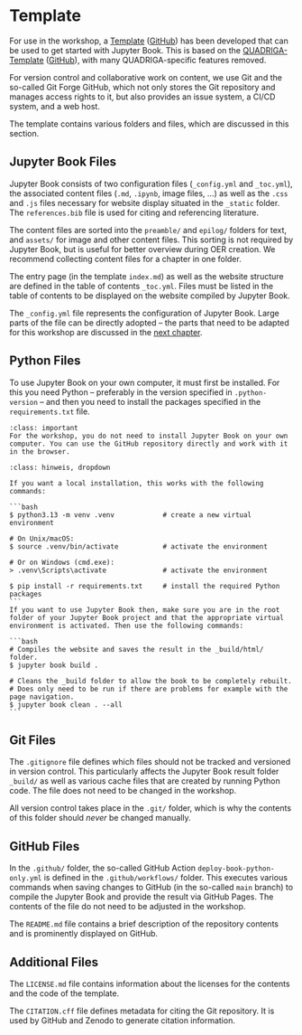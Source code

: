 # Template

For use in the workshop, a <a href="https://quadriga-dk.github.io/OER-Workshop-Template" target="_blank" class="external-link">Template</a> (<a href="https://github.com/quadriga-dk/OER-Workshop-Template" target="_blank" class="external-link">GitHub</a>) has been developed that can be used to get started with Jupyter Book. This is based on the <a href="https://quadriga-dk.github.io/Book_Template" target="_blank" class="external-link">QUADRIGA-Template</a> (<a href="https://github.com/quadriga-dk/Book_Template" target="_blank" class="external-link">GitHub</a>), with many QUADRIGA-specific features removed.

For version control and collaborative work on content, we use Git and the so-called Git Forge GitHub, which not only stores the Git repository and manages access rights to it, but also provides an issue system, a CI/CD system, and a web host.

The template contains various folders and files, which are discussed in this section.

## Jupyter Book Files
Jupyter Book consists of two configuration files (`_config.yml` and `_toc.yml`), the associated content files (`.md`, `.ipynb`, image files, ...) as well as the `.css` and `.js` files necessary for website display situated in the `_static` folder. The `references.bib` file is used for citing and referencing literature.

The content files are sorted into the `preamble/` and `epilog/` folders for text, and `assets/` for image and other content files. This sorting is not required by Jupyter Book, but is useful for better overview during OER creation. We recommend collecting content files for a chapter in one folder.

The entry page (in the template `index.md`) as well as the website structure are defined in the table of contents `_toc.yml`. Files must be listed in the table of contents to be displayed on the website compiled by Jupyter Book.

The `_config.yml` file represents the configuration of Jupyter Book. Large parts of the file can be directly adopted – the parts that need to be adapted for this workshop are discussed in the [next chapter](/content/setup.md).

## Python Files
To use Jupyter Book on your own computer, it must first be installed. For this you need Python – preferably in the version specified in `.python-version` – and then you need to install the packages specified in the `requirements.txt` file.

```{admonition} Important
:class: important
For the workshop, you do not need to install Jupyter Book on your own computer. You can use the GitHub repository directly and work with it in the browser.
```

````{admonition} Instructions for Local Installation
:class: hinweis, dropdown

If you want a local installation, this works with the following commands:

```bash
$ python3.13 -m venv .venv            # create a new virtual environment

# On Unix/macOS:
$ source .venv/bin/activate           # activate the environment

# Or on Windows (cmd.exe):
> .venv\Scripts\activate              # activate the environment

$ pip install -r requirements.txt     # install the required Python packages
```
If you want to use Jupyter Book then, make sure you are in the root folder of your Jupyter Book project and that the appropriate virtual environment is activated. Then use the following commands:

```bash
# Compiles the website and saves the result in the _build/html/ folder.
$ jupyter book build .

# Cleans the _build folder to allow the book to be completely rebuilt.
# Does only need to be run if there are problems for example with the page navigation.
$ jupyter book clean . --all
```
````

## Git Files
The `.gitignore` file defines which files should not be tracked and versioned in version control. This particularly affects the Jupyter Book result folder `_build/` as well as various cache files that are created by running Python code. The file does not need to be changed in the workshop.

All version control takes place in the `.git/` folder, which is why the contents of this folder should _never_ be changed manually.

## GitHub Files
In the `.github/` folder, the so-called GitHub Action `deploy-book-python-only.yml` is defined in the `.github/workflows/` folder. This executes various commands when saving changes to GitHub (in the so-called `main` branch) to compile the Jupyter Book and provide the result via GitHub Pages. The contents of the file do not need to be adjusted in the workshop.

The `README.md` file contains a brief description of the repository contents and is prominently displayed on GitHub.

## Additional Files

The `LICENSE.md` file contains information about the licenses for the contents and the code of the template.

The `CITATION.cff` file defines metadata for citing the Git repository. It is used by GitHub and Zenodo to generate citation information.
